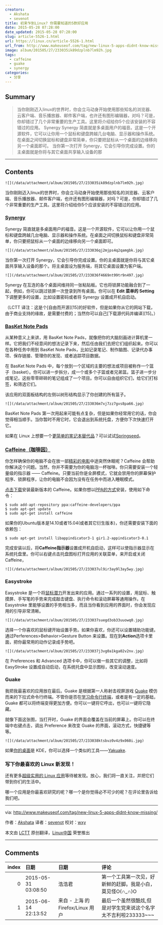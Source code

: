 ```yaml
---
creators:
  - Akshata
  - sevenot
title: 初来乍到Linux? 你需要知道的5款好应用
date: 2015-05-28 07:28:00
date_updated: 2015-05-28 07:28:00
slug: article-5526-1.html
url: https://linux.cn/article-5526-1.html
url_from: http://www.makeuseof.com/tag/new-linux-5-apps-didnt-know-missing/
image: album/201505/27/233035ik89dzplnb7lm92h.jpg
tags:
  - caffeine
  - guake
  - synergy
categories:
  - 分享
---
```


## Summary

> 当你刚刚迈入linux的世界时，你会立马动身开始使用那些知名的浏览器、云客户端、音乐播放器、邮件客户端，也许还有图形编辑器，对吗？可是，你却错过了几个非常重要的生产工具。这里将介绍给你5个应该安装的不容错过的应用。 Synergy Synergy 简直就是多桌面用户的福音。这是一个开源软件，它可以让你用一个鼠标和键盘跨越几台电脑、显示器和操作系统。在桌面之间切换鼠标和键盘非常简单，你只要把鼠标从一个桌面的边缘移向另一个桌面即可。  当你第一次打开 Synergy，它会引导你完成设置。你的主桌面就是你将与其它桌面共享输入设备的那

***

<!-- more -->

## Contents

`![](/data/attachment/album/201505/27/233035ik89dzplnb7lm92h.jpg)`

当你刚刚迈入linux的世界时，你会立马动身开始使用那些知名的浏览器、云客户端、音乐播放器、邮件客户端，也许还有图形编辑器，对吗？可是，你却错过了几个非常重要的生产工具。这里将介绍给你5个应该安装的不容错过的应用。

### [Synergy](http://synergy-project.org/)

Synergy 简直就是多桌面用户的福音。这是一个开源软件，它可以让你用一个鼠标和键盘跨越几台电脑、显示器和操作系统。在桌面之间切换鼠标和键盘非常简单，你只要把鼠标从一个桌面的边缘移向另一个桌面即可。

`![](/data/attachment/album/201505/27/233036qj2mjps4q2qamgbk.jpg)`

当你第一次打开 Synergy，它会引导你完成设置。你的主桌面就是你将与其它桌面共享输入设备的那个。将主桌面设为服务端，将其它桌面设置为客户端。

`![](/data/attachment/album/201505/27/233036f4669nt99tr9n497.jpg)`

Synergy 在互连的各个桌面间维持同一张粘贴板。它也将锁屏功能融合到了一起，例如，你可以跳过锁屏一次登录到所有桌面。你可以在 **Edit 菜单的 Setting** 下调整更多的设置，比如设置密码或者将 Synergy 设置成开机自启动。

（LCTT 译注：这是个[自由而开源][15]的好软件，但是如果你从它的网站下载，由于商业支持的缘故，是需要付费的；当然你可以自己[下载源代码并编译][15]。）

### [BasKet Note Pads](http://basket.kde.org/)

从某种意义上来讲，用 BasKet Note Pads，就像把你的大脑刻画进计算机里一样。它把我们不经意间的想法记录下来，然后任由我们去把它们组织起来。你可以在各种任务中用到 BasKet Note Pads，比如记录笔记、制作脑图、记录代办事项、保存链接、管理你的发现、或者追踪项目数据。

在 BasKet Note Pads 中，每个放到一个区域的主要的想法或项目被称作一个篮子（basket）。你可以进一步拆分，成一个或多个子篮或者兄弟篮。篮子进一步分成笔记，这些零零碎碎的笔记组成了一个项目。你可以自由组织它们，给它们打标签，和筛选它们。

该应用的双面板结构的左侧以树形结构显示了你创建的所有篮子。

`![](/data/attachment/album/201505/27/233036m7xj7zz7gvs8pa66.jpg)`

BasKet Note Pads 第一次用起来可能有点复杂，但是如果你经常用它的话，你会觉得相当顺手。当你暂时不用它时，它会退出到系统托盘，方便你下次快速打开它。

如果在 Linux 上想要一个[更简单的笔记本替代品](http://www.makeuseof.com/tag/try-these-3-beautiful-note-taking-apps-that-work-offline/)？可以试试[Springseed](http://getspringseed.com/)。

### [Caffeine（咖啡因）](https://launchpad.net/caffeine)

你怎样确保你的电脑不会在放一部[精彩的电影](http://www.makeuseof.com/tag/popular-apps-movies-according-google/)中途突然休眠呢？Caffeine 会帮助你解决这个问题。当然，你并不需要为你的电脑泡一杯咖啡。你只需要安装一个轻量级的指示器 —— Caffeine。只要当前你是全屏模式，它就会禁用你的屏幕保护程序、锁屏程序，让你的电脑不会因为没有在任务中而进入睡眠模式。

[点击下载](http://ppa.launchpad.net/caffeine-developers/ppa/ubuntu/pool/main/c/caffeine/)安装最新版本的 Caffeine。如果你想以[PPA的方式](http://www.makeuseof.com/tag/ubuntu-ppa-technology-explained/)安装，使用如下命令：

```shell
$ sudo add-apt-repository ppa:caffeine-developers/ppa
$ sudo apt-get update
$ sudo apt-get install caffeine
```

如果你的Ubuntu版本是14.10或者15.04(或者其它衍生版本)，你还需要安装下面的依赖包：

```shell
$ sudo apt-get install libappindicator3-1 gir1.2-appindicator3-0.1
```

完成安装以后，将**Caffeine指示器**设置成开机自启动，这样可以使指示器显示在系统托盘里。你可以右键点击托盘图标打开应用的关联菜单，来开启或关闭Caffeine，

`![](/data/attachment/album/201505/27/233037ul9ir3ay9l3ay5wy.jpg)`

### Easystroke

Easystroke 是一个将[鼠标潜力](http://www.makeuseof.com/tag/4-astounding-linux-mouse-hacks/)开发出来的应用。通过一系列的设置，用鼠标、触摸屏、手写笔的手势来完成敲击键盘、执行命令和滚动屏幕等通用操作。在 Easystroke 里能够设置的手势相当多，而且当你看到应用的界面时，你会发现应用的引导非常清晰。

`![](/data/attachment/album/201505/27/233037suegd3ob33uuowq0.jpg)`

选择一个你喜欢的鼠标键开始设置手势。如果你喜欢，你还可以设置辅助功能键。通过Perferences>Behavior>Gesture Button 来设置。现在到**Action**选项卡里面，把你最常用的动作记录成手势吧。

`![](/data/attachment/album/201505/27/233037j3vg0a1kga02v2nv.jpg)`

在 Preferences 和 Advanced 选项卡中，你可以做一些其它的调整，比如将 EasyStroke 设置成自动启动，在系统托盘中显示图标，改变滚动速度。

### Guake

我把我最喜欢的应用放在最后。Guake 是根据第一人称射击视屏游戏 [Quake](http://en.wikipedia.org/wiki/Quake_%28video_game%29) 模仿而来的下拉式命令行终端。不管你是否在[学习命令行终端](http://www.makeuseof.com/tag/4-ways-teach-terminal-commands-linux-si/)，或者是有一定的基础，Guake 都可以将终端变得更加方便。你可以一键将它呼出，也可以一键将它隐藏。

就像下面这张图，当打开时，Guake 的界面会覆盖在当前的屏幕上。你可以在终端中右键点击，调出 Preference 来改变 Guake 的界面，滚动方式，快捷键等等。

`![](/data/attachment/album/201505/27/233038ktsbvz0v4z9x060i.jpg)`

如果[你的桌面](http://www.makeuseof.com/tag/10-top-linux-desktop-environments-available/)是 KDE，你可以选择一个类似的工具——[Yakuake](https://yakuake.kde.org/).

### 写下你最喜欢的 Linux 新发现！

还有更多[超级实用的 Linux 应用](http://www.makeuseof.com/tag/linux-treasures-x-sublime-native-linux-apps-will-make-want-switch/)等待被发现。放心，我们将一直关注，并把它们带到你们的生活中。

哪一个应用是你最喜欢研究的呢？哪一个是你觉得必不可少的呢？在评论里告诉给我们吧。

---

via: <http://www.makeuseof.com/tag/new-linux-5-apps-didnt-know-missing/>

作者：[Akshata](http://www.makeuseof.com/tag/author/akshata/) 译者：[sevenot](https://github.com/sevenot) 校对：[wxy](https://github.com/wxy)

本文由 [LCTT](https://github.com/LCTT/TranslateProject) 原创翻译，[Linux中国](https://linux.cn/) 荣誉推出

***

## Comments

|   index | 日期                | 日期                              | 评论                                                           |
|--------:|:--------------------|:----------------------------------|:---------------------------------------------------------------|
|       0 | 2015-05-31 03:08:50 | 浩浩君                            | 第一个工具第一次见，好新鲜的赶脚。我是小白，莫见怪O(∩_∩)O      |
|       1 | 2015-06-14 22:13:52 | 来自 - 上海 的 Firefox/Linux 用户 | 最后一个虽然很酷炫,但是对学生党来说这个名字太不吉利啦233333~~~ |
